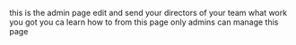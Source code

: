 this is the admin page edit and send your directors of your team what work you got you ca learn how to from this page only admins can manage this page
